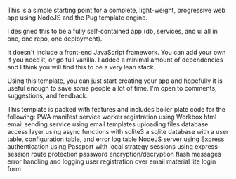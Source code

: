 This is a simple starting point for a complete, light-weight, progressive web app using NodeJS and the Pug template engine.

I designed this to be a fully self-contained app (db, services, and ui all in one, one repo, one deployment).

It doesn't include a front-end JavaScript framework. You can add your own if you need it, or go full vanilla. I added a minimal 
amount of dependencies and I think you will find this to be a very lean stack.

Using this template, you can just start creating your app and hopefully it is useful enough to save some people a lot of time.
I'm open to comments, suggestions, and feedback.


This template is packed with features and includes boiler plate code for the following:
PWA manifest
service worker registration using Workbox
html email sending service using email templates
uploading files
database access layer using async functions with sqlite3
a sqlite database with a user table, configuration table, and error log table
NodeJS server using Express
authentication using Passport with local strategy
sessions using express-session
route protection
password encryption/decryption
flash messages
error handling and logging
user registration over email
material lite login form

